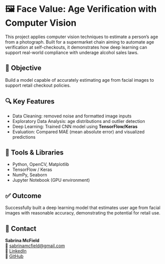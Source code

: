 # 🖼 Face Value: Age Verification with Computer Vision

This project applies computer vision techniques to estimate a person’s age from a photograph. Built for a supermarket chain aiming to automate age verification at self-checkouts, it demonstrates how deep learning can support real-world compliance with underage alcohol sales laws.

## 📌 Objective

Build a model capable of accurately estimating age from facial images to support retail checkout policies.

## 🔍 Key Features

- Data Cleaning: removed noise and formatted image inputs
- Exploratory Data Analysis: age distributions and outlier detection
- Deep Learning: Trained CNN model using **TensorFlow/Keras**
- Evaluation: Compared MAE (mean absolute error) and visualized predictions

## 🧰 Tools & Libraries

- Python, OpenCV, Matplotlib
- TensorFlow / Keras
- NumPy, Seaborn
- Jupyter Notebook (GPU environment)

## ✅ Outcome

Successfully built a deep learning model that estimates user age from facial images with reasonable accuracy, demonstrating the potential for retail use.

## 🔗 Contact

**Sabrina McField**  
📧 sabrinamcfield@gmail.com  
🔗 [LinkedIn](https://www.linkedin.com/in/sabrina-mcfield)  
🔗 [GitHub](https://github.com/SabrinaMcField)
